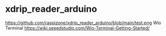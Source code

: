 # xdrip_reader_arduino
https://github.com/raspizone/xdrip_reader_arduino/blob/main/test.png
Wio Terminal https://wiki.seeedstudio.com/Wio-Terminal-Getting-Started/
